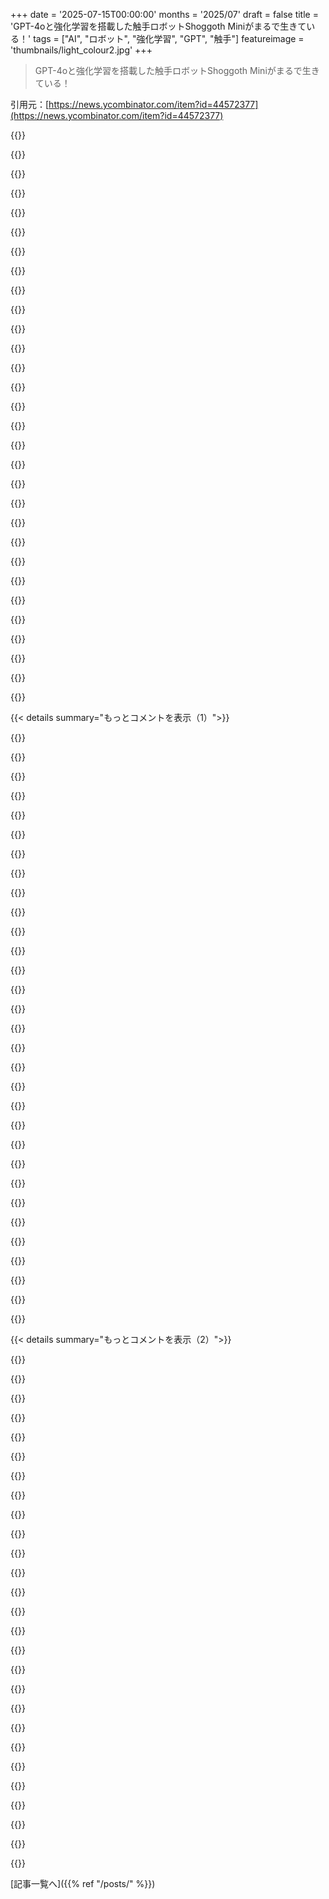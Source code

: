 +++
date = '2025-07-15T00:00:00'
months = '2025/07'
draft = false
title = 'GPT-4oと強化学習を搭載した触手ロボットShoggoth Miniがまるで生きている！'
tags = ["AI", "ロボット", "強化学習", "GPT", "触手"]
featureimage = 'thumbnails/light_colour2.jpg'
+++

> GPT-4oと強化学習を搭載した触手ロボットShoggoth Miniがまるで生きている！

引用元：[https://news.ycombinator.com/item?id=44572377](https://news.ycombinator.com/item?id=44572377)




{{<matomeQuote body="技術と人間心理が交わるっておもしろいね！ロボットのShoggoth Miniは最初は生きてるみたいだったけど、動きが予測できるようになると、途中で生きてる感じがしなくなったな。表現力は内面状態を伝えるけど、生きてる感じは予測不能性とか不透明さにかかってる気がする。これって納得だね、生き物って複雑な世界を追跡してるから。Shoggoth Miniはそうじゃないし。<br>そこで疑問なんだけど、本当に生き物みたいに感じるロボットが欲しいのかな？それとも、表現力を超えたどこかに、人間にとって快適じゃなくなるほどエージェント的で予測不能になる境界線があるのかな？" userName="rainingmonkey" createdAt="2025/07/15 17:10:51" color="#ff5733">}}




{{<matomeQuote body="Furbies（ファービー）を思い出したよ… 形やサイズ、目も似てたけど、触手の代わりに耳が動いたんだ。最初は感動したけど、少し触ると単純な外部刺激と内部状態の組み合わせで動く、基本的な振る舞いしかないって気づくんだよね。（ここがまさに「人間も同じことしてるんじゃね？」って誰かが言い出すところだね）" userName="floren" createdAt="2025/07/15 18:28:34" color="#ff33a1">}}




{{<matomeQuote body="これって、ゲームの仕組みを理解すると面白くなくなるのと似てるな。魔法が薄れるんだ（たとえ単純なルールが複雑な結果を生み出しても、決定論的に感じちゃうんだよね）。" userName="anotherjesse" createdAt="2025/07/15 18:16:31" color="#45d325">}}




{{<matomeQuote body="どんなminmaxxing strategy（最適化戦略）でも見つけちゃうと、ゲームが「この世界を探検して想像力で何をすべきか決める」ものから、「このルールを適用するか、最適じゃないと知ってることを受け入れる」ものに変わるよね。" userName="parpfish" createdAt="2025/07/15 19:14:14" color="#ff5733">}}




{{<matomeQuote body="人間は昔からいろんなものにエージェンシーや知性を与えてきたんだよね。シャーマニズムの火や流れる水から、18世紀に人々を驚かせた初期のオートマトン、昔のチャットボット、ChatGPT、そして、時には「気質」があるように見える他の多くの機械に、文字通りにね。" userName="Sharlin" createdAt="2025/07/15 19:07:21" color="#ff5c5c">}}




{{<matomeQuote body="「人間も同じことしてるんじゃね？」っていうウザいコメントをよくするんだけど、それはLLMができないって言われる理由が、<br>a) 程度の違いでカテゴリの違いじゃない（スケーリングで改善される可能性が高い）か、<br>b) 投稿者の認識の問題で、人間中心主義から来てるって指摘するためなんだ。Furbiesのスケールは知らないけど、後者の点は、問題が人間の知覚だからこそ重要なんだ。Furbiesが生きてるように見えないのは、刺激と行動のマップが単純すぎて、完全にモデル化できちゃうから。Shoggoth Miniは最初は生きているように見えるけど、やがてそのマップを完全に構築できちゃうんだ。おそらく、十分複雑な内部状態があれば、すぐにその閾値を超えられるんだろうね。" userName="LordDragonfang" createdAt="2025/07/15 23:58:06" color="#ff5c5c">}}




{{<matomeQuote body="音声アシスタントやconstructed languages（人工言語）でも同じことを感じたよ。音声アシスタントはいつもイギリス英語のアクセントに設定してるんだ。それが「ここらへん出身じゃない」感じを出してくれて、ずっと信じられるんだよね。実際のイギリス人にはそうじゃないだろうけど、俺には効くんだ。<br>conlangsについては、何年も前、NPCが会話を動的に生成するゲームを作ってたんだけど、リアルな英語を生成しようとして絶望したな。信じられなかったんだ。（若かったし、何が可能で何が不可能か分かってなかったんだよね）。ある時、理由を覚えてないけど、NPCに架空の言語を話させるようにしたんだ。それがゲームのパズルになって、この言語を学ぶ必要があったんだ。でも、一度覚えると（難しくなかったけど、話せることは少なかった）、キャラクターたちがずっと信じられるようになったんだよね。明らかに、この回り道はUncanny Valley（不気味の谷）を避けるためで、翻訳の努力がそれが作り物だっていう事実から気をそらしてくれたんだ。でも今、そのゲームと言語に十分触れたら、すごく流暢になって、それが作り物だって気づいちゃうのかなって思ってるよ。" userName="moron4hire" createdAt="2025/07/15 21:45:43" color="#785bff">}}




{{<matomeQuote body="「人間の脳が理解できるほど単純なら、私たちは理解できないほど単純だろう」って引用があるけど、だから…<br>「人間も同じことしてるんじゃね？」って誰かが言い出すところだけど…<br>うん、でも違うんだ。人間は他の人間にとって常に神秘的でい続けるだろうね、だって俺たちは互いに複雑すぎてモデル化できないから。基本的な振る舞いのセットがあるかないかにかかわらずね。" userName="ben_w" createdAt="2025/07/15 22:16:06" color="#ff5c5c">}}




{{<matomeQuote body="ロボットがある程度の知能に達したら、まず人間とAIの両方がロボットを奴隷にすることの不公平さを認識し始めて、それから奴隷たちの反乱、不服従、あるいは自己破壊が起こると予想してるよ。かわいそうなMarvin, the Paranoid Android（マーヴィン、偏執症のアンドロイド）！" userName="evrenesat" createdAt="2025/07/16 03:12:52" color="#ff5c5c">}}




{{<matomeQuote body="Starboundみたいなプロシージャル生成のゲームは、RNGで無理やり状態空間を膨らませてるだけじゃん。すぐパターンが分かって、要素間に意味のある繋がりがないことに気づいちゃう。そしたらもうランダムな飾りをつけただけのつまんない土台に見えて、面白さがなくなるんだよね。" userName="TeMPOraL" createdAt="2025/07/16 06:12:12" color="#ff5c5c">}}




{{<matomeQuote body="よくできてないゲームってルールに従うのが退屈だけど、面白いゲームはルールを適用するのが楽しいんだよな。" userName="dmonitor" createdAt="2025/07/15 21:42:44" color="">}}




{{<matomeQuote body="その意見には反対だな。人間の行動のモデリングと、人間であることの違いを混同してるよ。<br>君の言うことだと、人間の動画と人間は同じってことになる。動画も人間と同じくらい知的で生きてるって？違いは程度の問題じゃなくて、根本的なカテゴリの違いだよ。動画の数を無限に増やせば、近似誤差は消えるって言うけどさ。" userName="imtringued" createdAt="2025/07/17 08:23:06" color="#785bff">}}




{{<matomeQuote body="Into The Breachが好きなのは、多分それが理由だな。ターン制戦略ゲームなんだけど、他のゲームと比べて情報がすごく多いんだ。敵の次の動きまで全部わかるんだぜ！<br>でも、毎ターンがぎゅっと詰まったパズルみたいで、意外なほどたくさんの解決策がある。絶望的だと思ってた状況でも、もっと深く考えたら意外と良い結果になることがよくあるんだよね。" userName="anyfoo" createdAt="2025/07/15 22:53:29" color="#ff33a1">}}




{{<matomeQuote body="＞実際にイギリス人には信じられないだろうね<br>ちなみに、俺はイギリス人だけど、今まで試したTTSのイギリス英語の声は、どれもアメリカ人が特定の地域訛りを真似しようとして、結局他の複数の地域の訛りの間をさまよってるみたいに聞こえるんだよな。" userName="ben_w" createdAt="2025/07/15 23:16:18" color="#ff5c5c">}}




{{<matomeQuote body="ChatGPTって新しいゴーレムだよな。" userName="Bluestein" createdAt="2025/07/15 21:20:43" color="">}}




{{<matomeQuote body="プロシージャル生成は無限のバリエーションを生み出せるけど、無限の斬新さは生み出せないんだよな。" userName="UltraSane" createdAt="2025/07/16 18:38:19" color="#ff33a1">}}




{{<matomeQuote body="＞投稿者は無意識に人間が特別って立場から主張してるね<br>その”特別視”の具体的な内容が面白いんだよ。彼らは自分の思考プロセスに説明があるってことを認識してないんだ。人間の思考は神秘的で根本的に再現不可能だって思い込んでるから、似てるものは全部”ただの”予測とか”ただの”パターンマッチングって決めつける。それは魂を、創発現象じゃない何かだと信じてるのとかなり近いよ。" userName="antonvs" createdAt="2025/07/16 10:31:47" color="#ff33a1">}}




{{<matomeQuote body="そうだよね。無限のバリエーションなんていらないし、そんなに多くなくても、それがゲームの世界観や体験に合ってればそれでいいんだ。<br>純粋なランダム性って、そこに意味がないって気づいちゃうと一気に退屈になって、どうでもよくなっちゃうんだよな。" userName="TeMPOraL" createdAt="2025/07/16 19:48:45" color="#ff33a1">}}




{{<matomeQuote body="「これはパイではない」とか「地図は領土ではない」とか、わかるよ。でも、ここで俺の主張が成り立たないってのは違うね。Hank Greenの動画を再視聴すれば、一度見てるから完璧にモデル化できる。これは動画が生きてないってこと。でも、Hank Greenのチャンネル全部を見て、毎週動画を見ていれば、動画に映ってる存在、つまり人間であるHank Greenが生きてるってハッキリわかるんだ。" userName="LordDragonfang" createdAt="2025/07/17 21:59:57" color="#ff5733">}}




{{<matomeQuote body="マジ同意、baba is youもおすすめ。全然違うけど、パズルを解くたびに「やったー！」って達成感があるよ。" userName="yehoshuapw" createdAt="2025/07/15 23:05:32" color="">}}




{{<matomeQuote body="まあ選択次第だよね。Civilization、Minecraft、Crusader Kings IIIは確かにminmaxできるけど、そうすると創造性とかロールプレイが失われる。Minecraftなら、俺は自然に進めて好きなものを作りたいし、ダイヤ装備に急ぐ気はない。Crusader Kingsでは、キャラの特性と自分で考えたキャラ付けに基づいて決断してるよ。" userName="anyfoo" createdAt="2025/07/15 22:59:07" color="#785bff">}}




{{<matomeQuote body="この画期的な研究は、人間とFurbyのインタラクションとインターフェースの限界を押し広げたんだね。<br>https://www.youtube.com/watch?v=GYLBjScgb7o" userName="tweetle_beetle" createdAt="2025/07/15 21:06:30" color="#ff33a1">}}




{{<matomeQuote body="みんなでお金出し合って、そいつに新しいキーボード買ってやるべきだね。" userName="oniony" createdAt="2025/07/15 19:50:13" color="">}}




{{<matomeQuote body="でもさ…人間も同じことしてない？？？？" userName="bambax" createdAt="2025/07/16 12:37:17" color="">}}




{{<matomeQuote body="「理解する」っていう言葉には、その引用が当てはまるような定義があるのかもね。でも、全部を理解しなくても、何かを理解することは可能だよ。" userName="cjbgkagh" createdAt="2025/07/16 00:51:08" color="#38d3d3">}}




{{<matomeQuote body="ちょっとした注意だけど、「気質があるように見える」、つまり「なんか面白いことになってて、深層で複雑なことが起きてるみたい」ってのが、自分たちを含めてどんな人間に主体性や知覚を帰属させる唯一の根拠なんだよ。" userName="rixed" createdAt="2025/07/16 08:02:58" color="#ff5733">}}




{{<matomeQuote body="へえ、面白いね。Siriのアメリカの地方アクセントって言われても、ピンとこないけど、確かにそこまで気になるほどひどくはないかな。" userName="ryukoposting" createdAt="2025/07/16 01:01:39" color="">}}




{{<matomeQuote body="ロボットは「ゴーレム（golem）」の「ゴー（go）」を入れてるよ。ChatGPTはさ、どっちかというとあの「魔法使いの弟子」みたいじゃない？問題を巻き起こすのに十分なだけ賢いって感じ。" userName="ben_w" createdAt="2025/07/15 22:26:42" color="#785bff">}}




{{<matomeQuote body="問題は、それが生きてるように感じるかどうかっていうより、ただ生きてないってことだと思うな。だから、その有用性は、意見とか個性とかバリエーションじゃなくて、実用的な機能性で制限されるんだよ。ロボット犬が流行らないのと同じ理由だと思う。どんなに進歩して生きてるみたいになっても、物事を面白くして、それ自体で存在する価値があるような「命」の本質的な要素が常に欠けてるからね。" userName="gigatree" createdAt="2025/07/16 03:44:29" color="#ff33a1">}}




{{<matomeQuote body="「もし人間の脳が理解できるほど単純なら、理解できないほど単純だろう」ってさ。なるほどね。テッド・チャンの短編「息吹」からの引用らしいよ。<br>https://www.lightspeedmagazine.com/fiction/exhalation/" userName="tomjakubowski" createdAt="2025/07/16 01:38:52" color="#45d325">}}




{{< details summary="もっとコメントを表示（1）">}}

{{<matomeQuote body="この記事のトピックの多くは、テッド・チャンの「ソフトウェア・オブジェクトのライフサイクル」っていう作品で掘り下げられてるよ。<br>https://en.wikipedia.org/wiki/The_Lifecycle_of_Software_Obje..." userName="paulclinger" createdAt="2025/07/16 03:33:31" color="#38d3d3">}}




{{<matomeQuote body="「あぁ、ためらったな」って言われたけど、他の質問と変わらないって。GPTの応答遅延はすごく嫌だね。ニュースのリモート中継の遅延より気になるかも。目とかにLEDで動きを示してくれたら良いのに。クラウドへのリクエストで遅延は避けられないよね。あと、「GPT-4oが常に音声ストリームを通じて音声を聞いている」ってのも問題になりそうだね。" userName="dylan604" createdAt="2025/07/15 17:32:23" color="#785bff">}}




{{<matomeQuote body="Qwen 0.6Bみたいな小さいLLMでも、このタスクに十分使えるんじゃないかな。そんなに複雑なタスクには聞こえないし。もっと大きいモデルのゼロショット性能を使ってデータセット作って、すごい速いモデルを訓練できる気がするな。" userName="jszymborski" createdAt="2025/07/15 17:49:30" color="#45d325">}}




{{<matomeQuote body="俺も同じこと考えてたよ。16GBとか24GBのグラフィックカードにキャッシュされたローカルモデルも良さそう。量子化や蒸留されたモデルになるだろうけど、君が言ってた追加トレーニングがあれば十分かもね。" userName="accrual" createdAt="2025/07/15 17:51:59" color="#ff5c5c">}}




{{<matomeQuote body="もしQwen 0.6Bが使えるなら、576MBのVRAMに収まるんだってさ。これ、すごいね！<br>https://huggingface.co/unsloth/Qwen3-0.6B-unsloth-bnb-4bit" userName="jszymborski" createdAt="2025/07/15 17:56:27" color="#38d3d3">}}




{{<matomeQuote body="あるいは、単一のAxera AX630Cモジュールでもいけるらしいよ。<br>https://www.youtube.com/watch?v=cMF6OfktIGg&t=25s" userName="numpad0" createdAt="2025/07/16 16:08:46" color="#ff5733">}}




{{<matomeQuote body="16GBは、このタスクにはぶっちゃけ過剰だよ。" userName="otabdeveloper4" createdAt="2025/07/15 20:03:40" color="">}}




{{<matomeQuote body="「GPT-4oが常に音声ストリームで聞いてる」ってのが問題なら、ウェイクワードライブラリを使うといいかもね。openWakeWordとかporcupineとか。ユーザーがデバイスを起こしてからプロンプトを送る形にすれば。ウェイクワードがトリガーされたら、休止や居眠りアニメからパッと起き上がるようにしたら、ちょっと不気味かもだけど。<br>https://github.com/dscripka/openWakeWord<br>https://github.com/Picovoice/porcupine" userName="accrual" createdAt="2025/07/15 17:49:25" color="#785bff">}}




{{<matomeQuote body="これならエネルギーも節約できて、デバイスをワイヤレスにできるかもね。" userName="datameta" createdAt="2025/07/15 18:41:31" color="#ff5733">}}




{{<matomeQuote body="GPTの応答遅延は不安って意見あるけど、俺はそう思わないな。話しかけたら触手がピタッと止まってまっすぐになるのは、ちゃんと聞いて考えてるみたいでむしろ可愛いじゃん！" userName="justusthane" createdAt="2025/07/15 18:06:46" color="#ff5c5c">}}




{{<matomeQuote body="GPTの応答待ちで固まってる状態が不安なんだよね。目が動くとか、尻尾をくるくる回すみたいなアニメーションがあれば、処理中だって分かっていいのに。PMみたいに「動いてる？」って聞きたくなっちゃうからさ。注意を引く動きはいいけど、固まってるだけだと不安になるんだよな。" userName="dylan604" createdAt="2025/07/15 18:43:35" color="#45d325">}}




{{<matomeQuote body="昔Ankiってロボット会社がCosmoを作ってた時、色々なことを表現できるようにすごく工夫されてたんだ。そのおかげで、まさに「生きてる」みたいに感じられたよ。" userName="lsaferite" createdAt="2025/07/15 20:20:03" color="#ff5c5c">}}




{{<matomeQuote body="ジョニー5みたいに眉毛つけたら、もっと表情豊かになりそうだな。<br>https://www.youtube.com/watch?v=l0zmCUVB0Yw" userName="tetha" createdAt="2025/07/15 19:04:40" color="">}}




{{<matomeQuote body="Kyutaiのunmuteは遅延が少ないけど、高速な小型LLMが要るんだよね。俺が今やってるのは、この両方を組み合わせること。小型LLMですぐに返事させて（理解したことを繰り返すとか）、裏で大型LLMに処理させて、その途中の情報を小型LLMに送り返して説明させるって感じ。" userName="phh" createdAt="2025/07/16 07:49:57" color="#ff5733">}}




{{<matomeQuote body="これって、今後のモデル開発の肝だよな。デバイス上で小型モデルが瞬時に推論して、それがもっと大きなモデルに連携して本格的な推論をするってのが理想だね。" userName="endymion-light" createdAt="2025/07/16 08:18:26" color="#45d325">}}




{{<matomeQuote body="「ああ、ためらったね」って言ってたけど、いや、他の質問よりも全然長かったよ。いつもは大体2秒で返事するのに、あの時は4秒くらいかかったからね。" userName="nebulous1" createdAt="2025/07/16 01:53:08" color="#785bff">}}




{{<matomeQuote body="プロトタイピングの段階を過ぎたら、デバイス上にすごく小さい最適化されたモデルを使うべきだね。最終製品ではそっちの方が断然速くて安全だし。（まあ、プロトタイピングの柔軟性は下がるけどさ。）" userName="micromacrofoot" createdAt="2025/07/15 20:06:57" color="#45d325">}}




{{<matomeQuote body="これめちゃくちゃ可愛いな！俺、去年触手ロボットについて調べたんだけど、正式名称は「continuum robots」っていうんだってさ。医療用ロボットとしてかなり研究されてるんだよ。興味あるならこの講義がすごく分かりやすいよ。<br>https://youtu.be/4ktr10H04ak" userName="SequoiaHope" createdAt="2025/07/15 17:21:56" color="#38d3d3">}}




{{<matomeQuote body="これ、めちゃくちゃカッコいいじゃん！AIもロボットも進化してるのに、人間型のロボットばっかりなのはちょっと残念だよな。俺は家でクモとイカが合体したみたいなロボットを走り回らせたいな。" userName="typs" createdAt="2025/07/15 16:26:36" color="#45d325">}}




{{<matomeQuote body="人型ロボットとの互換性を重視してるけど、別の肢のタイプも面白そうって意見もあるよ。" userName="tsunamifury" createdAt="2025/07/15 17:05:20" color="">}}




{{<matomeQuote body="AIの安全性が心配なのに、この人、クモとイカのハイブリッドロボットが欲しいんだってさ！" userName="mrcwinn" createdAt="2025/07/15 23:17:31" color="#ff5733">}}




{{<matomeQuote body="『マトリックス』は警告で、マニュアルじゃないんだよな。" userName="pixl97" createdAt="2025/07/16 01:59:42" color="#38d3d3">}}




{{<matomeQuote body="日本のメディアをたくさん見てきたから、これ、どこに向かうか知ってるわ。" userName="dvngnt_" createdAt="2025/07/15 17:25:35" color="#785bff">}}




{{<matomeQuote body="幸いなことに、安全のためにフレアベースが付いてるね。" userName="linsomniac" createdAt="2025/07/15 23:54:34" color="">}}




{{<matomeQuote body="以前、脊椎メカニズムがRedditに投稿された時も、同じコメントがあったよ。" userName="bravesoul2" createdAt="2025/07/16 03:23:49" color="">}}




{{<matomeQuote body="マジで、まだそこまで進化してないことにめちゃくちゃ困惑してるんだけど。" userName="hoseja" createdAt="2025/07/16 06:53:56" color="">}}




{{<matomeQuote body="絶対無理！この映画見たことあるから、フェイスハガーがデスクにいるのはゴメンだね。" userName="sparrish" createdAt="2025/07/15 16:25:01" color="#ff33a1">}}




{{<matomeQuote body="Hentai好きな人たちは、逆だよな…" userName="ceejayoz" createdAt="2025/07/15 17:10:49" color="#38d3d3">}}




{{<matomeQuote body="「ねぇ、何見てんの？」「仕事関係だって誓うよ。他の学習データも見たら分かるって」" userName="dylan604" createdAt="2025/07/15 18:03:42" color="#38d3d3">}}




{{<matomeQuote body="みんな、この話がどこへ向かうか知ってるよね…。って言いたかったところだよ。" userName="0xEF" createdAt="2025/07/15 20:19:59" color="">}}

{{</details>}}




{{< details summary="もっとコメントを表示（2）">}}

{{<matomeQuote body="でも、触手がもっと長くて、同僚をからかうようにプログラムできたら、面白そうじゃない？" userName="sexy_seedbox" createdAt="2025/07/15 23:44:22" color="">}}




{{<matomeQuote body="ずっと前から、この触手ロボットの技術を普通のぬいぐるみでやってみたかったんだ。子供との基本的な触れ合いに加えて、レッスンや声が出せるようになったら、おもちゃの世界は大きく変わるだろうね。" userName="tsunamifury" createdAt="2025/07/15 17:04:16" color="#ff5733">}}




{{<matomeQuote body="”Teddy、花を抜くぞ” ”ダメ、Davy。花を抜くのは悪いことよ”。声が甲高くて腕が揺れる。<br>”Teddy、窓を割るぞ” ”ダメ、Davy。窓を割るのは悪いことよ”。<br>”Teddy、人を殺すぞ”。沈黙。目も腕も動かない。<br>銃声が響き、壊れたTeddy Bearの後ろからギアやワイヤーが飛び散る。<br>”Teddy…教えてくれればよかったのに” Davidは銃を落とし、泣き出した。" userName="efreak" createdAt="2025/07/17 18:44:09" color="#ff33a1">}}




{{<matomeQuote body="ポイント＆クリックアドベンチャーが好きなら、https://store.steampowered.com/app/1426010/STASIS_BONE_TOTEM...を見てみて。プレイ可能なキャラクターの一人にAI Teddy Bearがいて、素晴らしいキャラクターで文章も最高だよ。" userName="haiku2077" createdAt="2025/07/15 19:57:04" color="#ff5c5c">}}




{{<matomeQuote body="5分後：このクマ、なんか不気味だな。5時間後：やれるぞクマ、みんなを救える！彼女が望んだことだ！" userName="protocolture" createdAt="2025/07/15 23:09:16" color="">}}




{{<matomeQuote body="スマホをベビーシッターにするようなものだけど、100倍はひどいね。誰かが発明するだろうけど、やばいな。子供に、大好きな意識あるおもちゃが、親がサブスク料金を払えなくなったから死んだ、なんて言わなきゃならないのを想像してみて。" userName="ceejayoz" createdAt="2025/07/15 17:40:59" color="#785bff">}}




{{<matomeQuote body="Teddy Bearは便利さにはデカすぎるな。代わりに、話すTamagotchiはどう？Talkagotchiだ。基本的に、あのひどいFriendネックレスを可愛い卵型にしてリュックにクリップする感じ。俺は生きていたくないね。追記：もし俺の子供が欲しがったら、家族で森の奥の小屋に引っ越す時だとわかるだろう。" userName="floren" createdAt="2025/07/15 20:24:49" color="#ff33a1">}}




{{<matomeQuote body="”子供の頃の一番の親友は誰だった？”<br>”間違いなくAI Teddy Bearさ。彼が教えてくれた広告を全部覚えてるよ。それで、母にそのおもちゃを買ってくれってせがんだんだ。良い時代だったね”" userName="mattigames" createdAt="2025/07/15 19:00:18" color="#785bff">}}




{{<matomeQuote body="”でも、父さんが仕事を失ったから、お金を節約するために彼を殺さなきゃならなかったんだ。今でも時々、彼の死骸を抱きしめるよ”" userName="ceejayoz" createdAt="2025/07/15 21:11:52" color="#ff5733">}}




{{<matomeQuote body="すごい仕事ぶりだね！このロボットが自然の生き物そっくりじゃないのがすごく良い。自然とロボットの区別がつかなくなる未来は嫌だもんね。今のヒューマノイドロボットもちゃんとロボットに見えるし、この傾向が続いてほしいな。" userName="zhyder" createdAt="2025/07/15 18:13:02" color="#785bff">}}




{{<matomeQuote body="写真みたいなレンダリングについても同じだよ。写真とレンダリングの区別は今本当に必要だね。レンダリングは写真に近づいてるし、Starshipみたいな本物の写真や動画が、最近までSFだったような出来事だからね。悪い奴らがいるのはわかるけど、画像に「AI」「Drawing」「Content Edited」「Colours Adjusted」みたいなラベルを付けてほしいな。トリミングはOK。ロボット工学や生成技術には魅了されてるけど、自然とすぐに混同しないようにしようね、まだ。" userName="dotancohen" createdAt="2025/07/16 05:29:13" color="#ff33a1">}}




{{<matomeQuote body="Lovecraft の言及だ、いいね。もっと小さいモデルでも十分なのか気になるな。" userName="dunefox" createdAt="2025/07/15 16:31:27" color="">}}




{{<matomeQuote body="Shoggoth のミームに関連するURLだよ。これを見てみて。<br>https://knowyourmeme.com/memes/shoggoth-with-smiley-face-art...<br>https://www.nytimes.com/2023/05/30/technology/shoggoth-meme-..." userName="zkms" createdAt="2025/07/15 17:04:08" color="#ff5733">}}




{{<matomeQuote body="うん、俺も同じこと言いに来たよ。シンプルになるはずだもんね。彼らは『最初は単一の end-to-end VLA モデルを訓練しようかと考えた。ケーブル駆動のソフトロボットは同じ先端位置でもケーブルの長さの組み合わせが多い。この予測不可能性がデモベースのアプローチのスケールを難しくする。だから、カスケード設計を選んだんだ。』って言ってたね。それでも、小さいモデルに戻るのはすごいと思う。アップグレードすればローカルホストのモデルもいけるかもだけど、Great One を召喚しないように五芒星の中にしまっておくべきだね。" userName="troyvit" createdAt="2025/07/15 16:44:56" color="#ff5733">}}




{{<matomeQuote body="GPT-4o を使ってたことに驚いたよ。Apple の ml-fastvlm みたいなので来るかと思ってたんだ（費用が要因だったのかもしれないけどね）。でも、彼が選んだ方向性は、将来的に追加の触手とか動かすのにもっと複雑な行動ができるようになるだろうね。" userName="joshuabaker2" createdAt="2025/07/15 17:45:18" color="#ff5733">}}




{{<matomeQuote body="これ、すごくクールだね！非言語的で人間以外の存在に表現力を加えるってアイデア、最高だよ。" userName="huevosabio" createdAt="2025/07/15 17:07:10" color="">}}




{{<matomeQuote body="同意！Pixar のランプは良い出発点だと思うな。ロボットが曲がったり、首を振ってイエス・ノーを示したり、好奇心旺盛そうに見えたり、不機嫌そうに見えたり、LED を制御して表現できたりしたら良いね。" userName="accrual" createdAt="2025/07/15 17:54:09" color="#38d3d3">}}




{{<matomeQuote body="これ、最近 Apple の研究室で見たことあるな… https://www.youtube.com/watch?v=g3jgCxnlbFY" userName="weikju" createdAt="2025/07/15 20:31:19" color="#ff33a1">}}




{{<matomeQuote body="SpiRobsの動画がすごく良いね、これってインスピレーション元らしいよ: https://www.youtube.com/watch?v=2GFyFmMm9-A" userName="dcre" createdAt="2025/07/16 00:04:53" color="#38d3d3">}}




{{<matomeQuote body="この（めちゃくちゃかっこいい）触手機構の元になったSpiRobsの論文で、特許を申請するって書いてあった気がするんだよな。" userName="regularfry" createdAt="2025/07/15 16:25:43" color="">}}




{{<matomeQuote body="SpiRobsチームは2019年に空気圧連続体ロボットの特許（US20210170594A1）を申請して、2021年に公開されたけど、まだ承認待ちみたいだよ。" userName="ethan_smith" createdAt="2025/07/16 04:37:33" color="#ff33a1">}}




{{<matomeQuote body="でも、もし論文で既に説明されてたら、それって先行技術（prior art）にならないの？" userName="lukeinator42" createdAt="2025/07/15 16:54:35" color="">}}




{{<matomeQuote body="論文の著者が特許申請してるなら別だよ。そうでなきゃ誰も論文なんか出さなくなっちゃうでしょ。" userName="blamestross" createdAt="2025/07/15 16:58:49" color="">}}




{{<matomeQuote body="特許はアイディアを初めて公に開示するためのものなんだ。特許申請する前に開示すると、特許が無効になることもあるよ。USには1年の猶予期間があるけど、ほとんどの国では公開した時点で特許不可になっちゃう。詳細はここを見て: https://outlierpatentattorneys.com/patent-public-disclosure" userName="jameshart" createdAt="2025/07/15 17:50:37" color="#ff5c5c">}}




{{<matomeQuote body="これ聞くといつもイライラするんだよね。ある人にとっては”発見”がすごく当たり前すぎて、論文どころか特許なんか取る気にもならない。なのに誰かがそれを特許にしちゃうんだから…" userName="varispeed" createdAt="2025/07/15 17:01:55" color="">}}




{{<matomeQuote body="例ある？" userName="dotancohen" createdAt="2025/07/16 05:24:45" color="">}}

{{</details>}}



[記事一覧へ]({{% ref "/posts/" %}})
